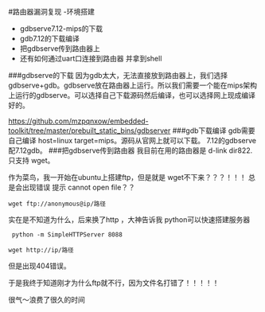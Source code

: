 #路由器漏洞复现 -环境搭建

* gdbserve7.12-mips的下载
* gdb7.12的下载编译
* 把gdbserve传到路由器上
* 还有如何通过uart口连接到路由器 并拿到shell

###gdbserve的下载
因为gdb太大，无法直接放到路由器上，我们选择gdbserve+gdb。gdbserve放在路由器上运行。所以我们需要一个能在mips架构上运行的gdbserve。可以选择自己下载源码然后编译，也可以选择网上现成编译好的。

https://github.com/mzpqnxow/embedded-toolkit/tree/master/prebuilt_static_bins/gdbserver
###gdb下载编译
gdb需要自己编译 host=linux target=mips。源码从官网上就可以下载。
7.12的gdbserve配7.12gdb。
###把gdbserve传到路由器
我目前在用的路由器是 d-link dir822. 只支持 wget。

作为菜鸟，我一开始在ubuntu上搭建ftp，但是就是 wget不下来？？？！！！ 总是会出现错误 提示 cannot open file？？
```
wget ftp://anonymous@ip/路径
```

实在是不知道为什么，后来换了http ，大神告诉我 python可以快速搭建服务器

```
 python -m SimpleHTTPServer 8088
```

```
wget http://ip/路径
```

但是出现404错误。

于是我终于知道刚才为什么ftp就不行，因为文件名打错了！！！！！


很气～浪费了很久的时间
 


